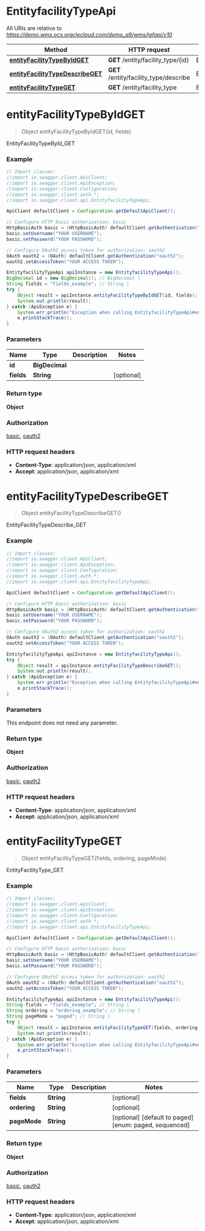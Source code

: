 # EntityfacilityTypeApi

All URIs are relative to *https://demo.wms.ocs.oraclecloud.com/demo_a9/wms/lgfapi/v10*

Method | HTTP request | Description
------------- | ------------- | -------------
[**entityFacilityTypeByIdGET**](EntityfacilityTypeApi.md#entityFacilityTypeByIdGET) | **GET** /entity/facility_type/{id} | EntityFacilityTypeById_GET
[**entityFacilityTypeDescribeGET**](EntityfacilityTypeApi.md#entityFacilityTypeDescribeGET) | **GET** /entity/facility_type/describe | EntityFacilityTypeDescribe_GET
[**entityFacilityTypeGET**](EntityfacilityTypeApi.md#entityFacilityTypeGET) | **GET** /entity/facility_type | EntityFacilityType_GET


<a name="entityFacilityTypeByIdGET"></a>
# **entityFacilityTypeByIdGET**
> Object entityFacilityTypeByIdGET(id, fields)

EntityFacilityTypeById_GET



### Example
```java
// Import classes:
//import io.swagger.client.ApiClient;
//import io.swagger.client.ApiException;
//import io.swagger.client.Configuration;
//import io.swagger.client.auth.*;
//import io.swagger.client.api.EntityfacilityTypeApi;

ApiClient defaultClient = Configuration.getDefaultApiClient();

// Configure HTTP basic authorization: basic
HttpBasicAuth basic = (HttpBasicAuth) defaultClient.getAuthentication("basic");
basic.setUsername("YOUR USERNAME");
basic.setPassword("YOUR PASSWORD");

// Configure OAuth2 access token for authorization: oauth2
OAuth oauth2 = (OAuth) defaultClient.getAuthentication("oauth2");
oauth2.setAccessToken("YOUR ACCESS TOKEN");

EntityfacilityTypeApi apiInstance = new EntityfacilityTypeApi();
BigDecimal id = new BigDecimal(); // BigDecimal | 
String fields = "fields_example"; // String | 
try {
    Object result = apiInstance.entityFacilityTypeByIdGET(id, fields);
    System.out.println(result);
} catch (ApiException e) {
    System.err.println("Exception when calling EntityfacilityTypeApi#entityFacilityTypeByIdGET");
    e.printStackTrace();
}
```

### Parameters

Name | Type | Description  | Notes
------------- | ------------- | ------------- | -------------
 **id** | **BigDecimal**|  |
 **fields** | **String**|  | [optional]

### Return type

**Object**

### Authorization

[basic](../README.md#basic), [oauth2](../README.md#oauth2)

### HTTP request headers

 - **Content-Type**: application/json, application/xml
 - **Accept**: application/json, application/xml

<a name="entityFacilityTypeDescribeGET"></a>
# **entityFacilityTypeDescribeGET**
> Object entityFacilityTypeDescribeGET()

EntityFacilityTypeDescribe_GET



### Example
```java
// Import classes:
//import io.swagger.client.ApiClient;
//import io.swagger.client.ApiException;
//import io.swagger.client.Configuration;
//import io.swagger.client.auth.*;
//import io.swagger.client.api.EntityfacilityTypeApi;

ApiClient defaultClient = Configuration.getDefaultApiClient();

// Configure HTTP basic authorization: basic
HttpBasicAuth basic = (HttpBasicAuth) defaultClient.getAuthentication("basic");
basic.setUsername("YOUR USERNAME");
basic.setPassword("YOUR PASSWORD");

// Configure OAuth2 access token for authorization: oauth2
OAuth oauth2 = (OAuth) defaultClient.getAuthentication("oauth2");
oauth2.setAccessToken("YOUR ACCESS TOKEN");

EntityfacilityTypeApi apiInstance = new EntityfacilityTypeApi();
try {
    Object result = apiInstance.entityFacilityTypeDescribeGET();
    System.out.println(result);
} catch (ApiException e) {
    System.err.println("Exception when calling EntityfacilityTypeApi#entityFacilityTypeDescribeGET");
    e.printStackTrace();
}
```

### Parameters
This endpoint does not need any parameter.

### Return type

**Object**

### Authorization

[basic](../README.md#basic), [oauth2](../README.md#oauth2)

### HTTP request headers

 - **Content-Type**: application/json, application/xml
 - **Accept**: application/json, application/xml

<a name="entityFacilityTypeGET"></a>
# **entityFacilityTypeGET**
> Object entityFacilityTypeGET(fields, ordering, pageMode)

EntityFacilityType_GET



### Example
```java
// Import classes:
//import io.swagger.client.ApiClient;
//import io.swagger.client.ApiException;
//import io.swagger.client.Configuration;
//import io.swagger.client.auth.*;
//import io.swagger.client.api.EntityfacilityTypeApi;

ApiClient defaultClient = Configuration.getDefaultApiClient();

// Configure HTTP basic authorization: basic
HttpBasicAuth basic = (HttpBasicAuth) defaultClient.getAuthentication("basic");
basic.setUsername("YOUR USERNAME");
basic.setPassword("YOUR PASSWORD");

// Configure OAuth2 access token for authorization: oauth2
OAuth oauth2 = (OAuth) defaultClient.getAuthentication("oauth2");
oauth2.setAccessToken("YOUR ACCESS TOKEN");

EntityfacilityTypeApi apiInstance = new EntityfacilityTypeApi();
String fields = "fields_example"; // String | 
String ordering = "ordering_example"; // String | 
String pageMode = "paged"; // String | 
try {
    Object result = apiInstance.entityFacilityTypeGET(fields, ordering, pageMode);
    System.out.println(result);
} catch (ApiException e) {
    System.err.println("Exception when calling EntityfacilityTypeApi#entityFacilityTypeGET");
    e.printStackTrace();
}
```

### Parameters

Name | Type | Description  | Notes
------------- | ------------- | ------------- | -------------
 **fields** | **String**|  | [optional]
 **ordering** | **String**|  | [optional]
 **pageMode** | **String**|  | [optional] [default to paged] [enum: paged, sequenced]

### Return type

**Object**

### Authorization

[basic](../README.md#basic), [oauth2](../README.md#oauth2)

### HTTP request headers

 - **Content-Type**: application/json, application/xml
 - **Accept**: application/json, application/xml

